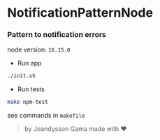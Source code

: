 # NotificationPatternNode

### Pattern to notification errors

node version: `16.15.0`

- Run app
```bash
./init.sh
```

- Run tests
```bash
make npm-test
```

see commands in ``makefile``

> by Joandysson Gama made with ❤️
